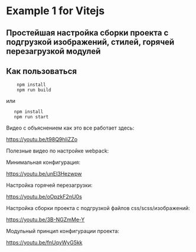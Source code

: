# Example 1 for Vitejs
## Простейшая настройка сборки проекта с подгрузкой изображений, стилей, горячей перезагрузкой модулей

## Как пользоваться

```
    npm install
    npm run build
```
или

```
   npm install
   npm run start
```

Видео с объяснением как это все работает здесь:

https://youtu.be/t98Q9hliZZo


Полезные видео по настройке webpack:

Минимальная конфигурация:

https://youtu.be/unEl3Hezwpw

Настройка горячей перезагрузки:

https://youtu.be/oOpzkF2nU0s

Настройка сборки проекта с подгрузкой файлов css/scss/изображений:

https://youtu.be/3B-NGZmMe-Y

Модульный принцип конфигурации проекта:

https://youtu.be/fnUqyWyG5kk




